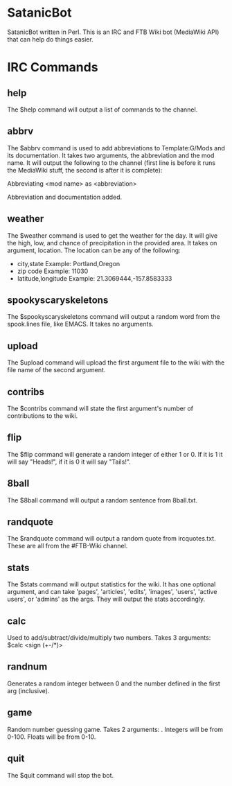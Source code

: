 SatanicBot
==========

SatanicBot written in Perl. This is an IRC and FTB Wiki bot (MediaWiki API) that can help do things easier.

IRC Commands
========

help
----
The $help command will output a list of commands to the channel.

abbrv
-----
The $abbrv command is used to add abbreviations to Template:G/Mods and its documentation. It takes two arguments, the abbreviation and the mod name. It will output the following to the channel (first line is before it runs the MediaWiki stuff, the second is after it is complete):

Abbreviating \<mod name\> as \<abbreviation\>

Abbreviation and documentation added.

weather
-------
The $weather command is used to get the weather for the day. It will give the high, low, and chance of precipitation in the provided area. It takes on argument, location. The location can be any of the following:
- city,state 		Example: Portland,Oregon
- zip code		Example: 11030
- latitude,longitude	Example: 21.3069444,-157.8583333

spookyscaryskeletons
--------------------
The $spookyscaryskeletons command will output a random word from the spook.lines file, like EMACS. It takes no arguments.

upload
------
The $upload command will upload the first argument file to the wiki with the file name of the second argument.

contribs
--------
The $contribs command will state the first argument's number of contributions to the wiki.

flip
----
The $flip command will generate a random integer of either 1 or 0. If it is 1 it will say "Heads!", if it is 0 it will say "Tails!".

8ball
-----
The $8ball command will output a random sentence from 8ball.txt.

randquote
---------
The $randquote command will output a random quote from ircquotes.txt. These are all from the #FTB-Wiki channel.

stats
-----
The $stats command will output statistics for the wiki. It has one optional argument, and can take 'pages', 'articles', 'edits', 'images', 'users', 'active users', or 'admins' as the args. They will output the stats accordingly.

calc
----
Used to add/subtract/divide/multiply two numbers. Takes 3 arguments: $calc <first num> <sign (+-/*)> <second num>

randnum
-------
Generates a random integer between 0 and the number defined in the first arg (inclusive).

game
----
Random number guessing game. Takes 2 arguments: <int or float> <number>. Integers will be from 0-100. Floats will be from 0-10.

quit
----
The $quit command will stop the bot.

